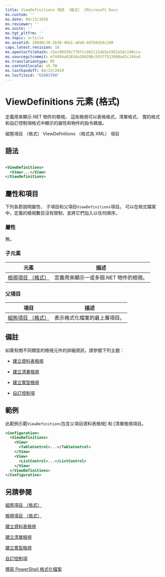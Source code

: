 ```yaml
---
title: ViewDefinitions 項目 （格式） |Microsoft Docs
ms.custom: ''
ms.date: 09/13/2016
ms.reviewer: ''
ms.suite: ''
ms.tgt_pltfrm: ''
ms.topic: article
ms.assetid: 29840c10-2b30-4bb1-a8a0-ddf84d19c2d0
caps.latest.revision: 18
ms.openlocfilehash: c5ec80350c7707ccd41112ab5e1952e5dc198cca
ms.sourcegitcommit: e7445ba8203da304286c591ff513900ad1c244a4
ms.translationtype: MT
ms.contentlocale: zh-TW
ms.lasthandoff: 04/23/2019
ms.locfileid: "62083700"
---
```

# <a name="viewdefinitions-element-format"></a>ViewDefinitions 元素 (格式)

定義用來顯示.NET 物件的檢視。 這些檢視可以表格格式，清單格式、 寬的格式和自訂控制項格式中顯示的屬性和物件的指令碼值。

組態項目 （格式） ViewDefinitions （格式為 XML） 項目

## <a name="syntax"></a>語法

```xml

<ViewDefinitions>
  <View>...</View>
</ViewDefinitions>
```

## <a name="attributes-and-elements"></a>屬性和項目

下列各節說明屬性、 子項目和父項目`ViewDefinitions`項目。 可以在格式檔案中，定義的檢視數目沒有限制，並將它們加入以任何順序。

### <a name="attributes"></a>屬性

無。

### <a name="child-elements"></a>子元素

|元素|描述|
|-------------|-----------------|
|[檢視項目 （格式）](./view-element-format.md)|定義用來顯示一或多個.NET 物件的檢視。|

### <a name="parent-elements"></a>父項目

|項目|描述|
|-------------|-----------------|
|[組態項目 （格式）](./configuration-element-format.md)|表示格式化檔案的最上層項目。|

## <a name="remarks"></a>備註

如需有關不同類型的檢視元件的詳細資訊，請參閱下列主題：

- [建立資料表檢視](./creating-a-table-view.md)

- [建立清單檢視](./creating-a-list-view.md)

- [建立寬型檢視](./creating-a-wide-view.md)

- [自訂控制項](./creating-custom-controls.md)

## <a name="example"></a>範例

此範例示範`ViewDefinitions`包含父項目資料表檢視] 和 [清單檢視項目。

```xml
<Configuration>
  <ViewDefinitions>
    <View>
      <TableControl>...</TableControl>
    </View>
    <View>
      <ListControl>...</ListControl>
    </View>
  </ViewDefinitions>
</Configuration>
```

## <a name="see-also"></a>另請參閱

[組態項目 （格式）](./configuration-element-format.md)

[檢視項目 （格式）](./view-element-format.md)

[建立資料表檢視](./creating-a-table-view.md)

[建立清單檢視](./creating-a-list-view.md)

[建立寬型檢視](./creating-a-wide-view.md)

[自訂控制項](./creating-custom-controls.md)

[撰寫 PowerShell 格式化檔案](./writing-a-powershell-formatting-file.md)
